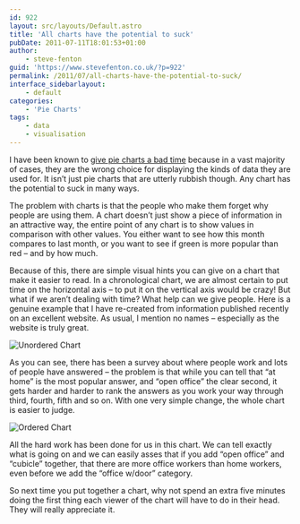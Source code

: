 ```yaml
---
id: 922
layout: src/layouts/Default.astro
title: 'All charts have the potential to suck'
pubDate: 2011-07-11T18:01:53+01:00
author:
    - steve-fenton
guid: 'https://www.stevefenton.co.uk/?p=922'
permalink: /2011/07/all-charts-have-the-potential-to-suck/
interface_sidebarlayout:
    - default
categories:
    - 'Pie Charts'
tags:
    - data
    - visualisation
---
```


I have been known to [give pie charts a bad time](https://www.stevefenton.co.uk/2009/04/pie-charts-are-bad/) because in a vast majority of cases, they are the wrong choice for displaying the kinds of data they are used for. It isn’t just pie charts that are utterly rubbish though. Any chart has the potential to suck in many ways.

The problem with charts is that the people who make them forget why people are using them. A chart doesn’t just show a piece of information in an attractive way, the entire point of any chart is to show values in comparison with other values. You either want to see how this month compares to last month, or you want to see if green is more popular than red – and by how much.

Because of this, there are simple visual hints you can give on a chart that make it easier to read. In a chronological chart, we are almost certain to put time on the horizontal axis – to put it on the vertical axis would be crazy! But what if we aren’t dealing with time? What help can we give people. Here is a genuine example that I have re-created from information published recently on an excellent website. As usual, I mention no names – especially as the website is truly great.

![Unordered Chart](https://www.stevefenton.co.uk/wp-content/uploads/2015/07/unordered_chart.jpg)

As you can see, there has been a survey about where people work and lots of people have answered – the problem is that while you can tell that “at home” is the most popular answer, and “open office” the clear second, it gets harder and harder to rank the answers as you work your way through third, fourth, fifth and so on. With one very simple change, the whole chart is easier to judge.

![Ordered Chart](https://www.stevefenton.co.uk/wp-content/uploads/2015/07/ordered_chart.jpg)

All the hard work has been done for us in this chart. We can tell exactly what is going on and we can easily asses that if you add “open office” and “cubicle” together, that there are more office workers than home workers, even before we add the “office w/door” category.

So next time you put together a chart, why not spend an extra five minutes doing the first thing each viewer of the chart will have to do in their head. They will really appreciate it.